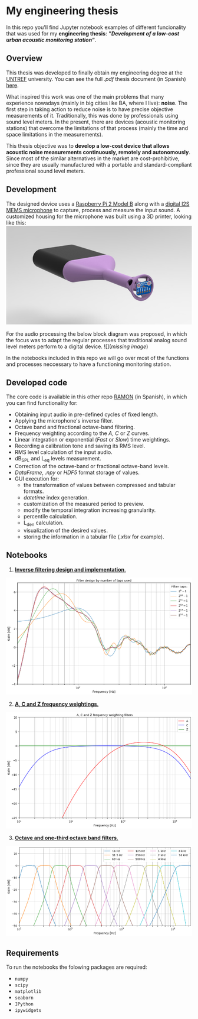 # My engineering thesis

In this repo you'll find Jupyter notebook examples of different funcionality that was used for my **engineering thesis**: **_"Development of a low-cost urban acoustic monitoring station"_**.

## Overview
This thesis was developed to finally obtain my engineering degree at the [UNTREF](https://www.untref.edu.ar/carrera/ingenieria-de-sonido) university. You can see the full _.pdf_ thesis document (in Spanish) [here](doc/Iaquinta,%20Tomás%20-%20Desarrollo%20de%20una%20estación%20de%20monitoreo%20acústico%20urbano%20de%20bajo%20costo.pdf).

What inspired this work was one of the main problems that many experience nowadays (mainly in big cities like BA, where I live): **noise**. The first step in taking action to reduce noise is to have precise objective measurements of it. Traditionally, this was done by professionals using sound level meters. In the present, there are devices (acoustic monitoring stations) that overcome the limitations of that process (mainly the time and space limitations in the measurements).

This thesis objective was to **develop a low-cost device that allows acoustic noise measurements continuously, remotely and autonomously**. Since most of the similar alternatives in the market are cost-prohibitive, since they are usually manufactured with a portable and standard-compliant professional sound level meters.

## Development
The designed device uses a [Raspberry Pi 2 Model B](https://www.raspberrypi.org/products/raspberry-pi-2-model-b/) along with a [digital I2S MEMS microphone](https://www.adafruit.com/product/3421) to capture, process and measure the input sound. A customized housing for the microphone was built using a 3D printer, looking like this:
![3D device model](/img/model.jpg)

For the audio processing the below block diagram was proposed, in which the focus was to adapt the regular processes that traditional analog sound level meters perform to a digital device. ![](_missing image_)

In the notebooks included in this repo we will go over most of the functions and processes neccessary to have a functioning monitoring station.

## Developed code
The core code is available in this other repo [RAMON](https://github.com/tiaqui/ramon) (in Spanish), in which you can find functionality for:

* Obtaining input audio in pre-defined cycles of fixed length.
* Applying the microphone's inverse filter.
* Octave band and fractional octave-band filtering.
* Frequency weighting according to the _A_, _C_ or _Z_ curves.
* Linear integration or exponential (_Fast_ or _Slow_) time weightings.
* Recording a calibration tone and saving its RMS level.
* RMS level calculation of the input audio.
* dB<sub>SPL</sub> and L<sub>eq</sub> levels measurement.
* Correction of the octave-band or fractional octave-band levels.
* _DataFrame_, _.npy_ or _HDF5_ format storage of values.
* GUI execution for: 
    - the transformation of values between compressed and tabular formats.
    - _datetime_ index generation.
    - customization of the measured period to preview.
    - modify the temporal integration increasing granularity.
    - percentile calculation.
    - L<sub>den</sub> calculation.
    - visualization of the desired values.
    - storing the information in a tabular file (_.xlsx_ for example).

## Notebooks
1. [**Inverse filtering design and implementation**.](/notebooks/1.%20Inverse%20filter%20design%20and%20implementation.ipynb)

![Notebook 1](/img/notebook_1.png)

2. [**A, C and Z frequency weightings**.](/notebooks/2.%20A,%20C%20and%20Z%20frequency%20weightings.ipynb)

![Notebook 2](/img/notebook_2.png)

3. [**Octave and one-third octave band filters**.](/notebooks/3.%20Octave%20and%20one-third%20octave%20band%20filters.ipynb)

![Notebook 3](/img/notebook_3.png)

## Requirements
To run the notebooks the folowing packages are required:
* `numpy`
* `scipy`
* `matplotlib`
* `seaborn`
* `IPython`
* `ipywidgets`
